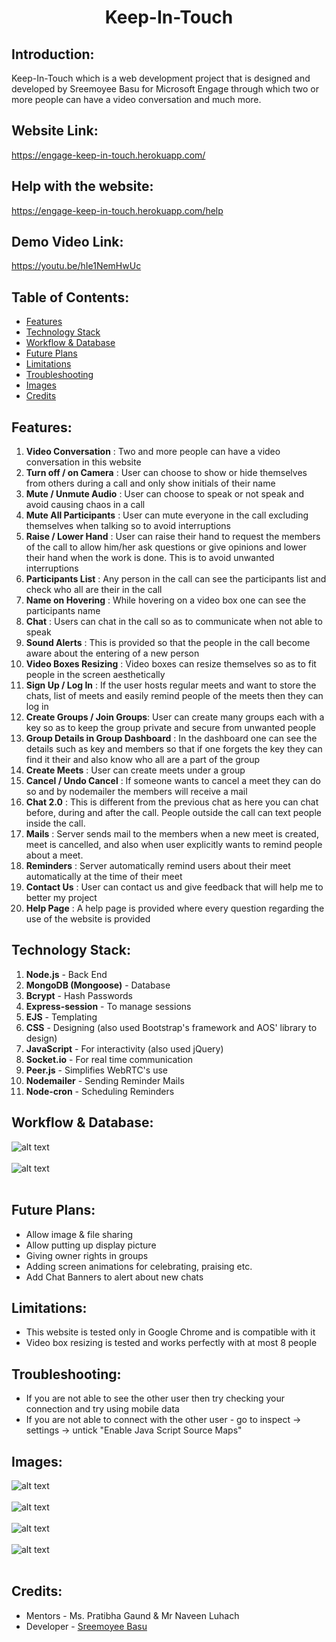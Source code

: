 <h1 align="center"><b>Keep-In-Touch</b></h1>
<p align="center">
</p>

## Introduction:
  Keep-In-Touch which is a web development project that is designed and developed by Sreemoyee Basu for Microsoft Engage through which two or more people can have a video conversation and much more.

## Website Link:
  https://engage-keep-in-touch.herokuapp.com/
  
## Help with the website:
  https://engage-keep-in-touch.herokuapp.com/help

## Demo Video Link:
  https://youtu.be/hIe1NemHwUc

## Table of Contents:
* [ Features ](#features)
* [Technology Stack](#technologystack)
* [Workflow & Database](#models) 
* [Future Plans](#futureplans)
* [Limitations](#limitations)
* [Troubleshooting](#troubleshooting)
* [Images](#images)
* [Credits](#credits)



## <a name="features"></a>Features:
1) <b>Video Conversation</b> : Two and more people can have a video conversation in this website
2) <b>Turn off / on Camera</b> : User can choose to show or hide themselves from others during a call and only show initials of their name
3) <b>Mute / Unmute Audio</b> : User can choose to speak or not speak and avoid causing chaos in a call
4) <b>Mute All Participants</b> : User can mute everyone in the call excluding themselves when talking so to avoid interruptions
5) <b>Raise / Lower Hand</b> : User can raise their hand to request the members of the call to allow him/her ask questions or give opinions and lower their hand when the work is done. This is to avoid unwanted interruptions
6) <b>Participants List</b> : Any person in the call can see the participants list and check who all are their in the call
7) <b>Name on Hovering</b> : While hovering on a video box one can see the participants name
8) <b>Chat</b> : Users can chat in the call so as to communicate when not able to speak
9) <b>Sound Alerts</b> : This is provided so that the people in the call become aware about the entering of a new person
10) <b>Video Boxes Resizing</b> : Video boxes can resize themselves so as to fit people in the screen aesthetically
11) <b>Sign Up / Log In</b> : If the user hosts regular meets and want to store the chats, list of meets and easily remind people of the meets then they can log in
12) <b>Create Groups / Join Groups</b>: User can create many groups each with a key so as to keep the group private and secure from unwanted people
13) <b>Group Details in Group Dashboard</b> : In the dashboard one can see the details such as key and members so that if one forgets the key they can find it their and also know who all are a part of the group
14) <b>Create Meets</b> : User can create meets under a group
15) <b>Cancel / Undo Cancel</b> : If someone wants to cancel a meet they can do so and by nodemailer the members will receive a mail
16) <b>Chat 2.0</b> : This is different from the previous chat as here you can chat before, during and after the call. People outside the call can text people inside the call.
17) <b>Mails</b> : Server sends mail to the members when a new meet is created, meet is cancelled, and also when user explicitly wants to remind people about a meet.
18) <b>Reminders</b> : Server automatically remind users about their meet automatically at the time of their meet
19) <b>Contact Us</b> : User can contact us and give feedback that will help me to better my project
20) <b>Help Page</b> : A help page is provided where every question regarding the use of the website is provided

## <a name="technologystack"></a>Technology Stack:
  1) <b>Node.js</b>  - Back End
  2) <b>MongoDB (Mongoose)</b> - Database
  3) <b>Bcrypt</b> - Hash Passwords
  4) <b>Express-session</b> - To manage sessions
  5) <b>EJS</b> - Templating 
  6) <b>CSS</b> - Designing (also used Bootstrap's framework and AOS' library to design)
  7) <b>JavaScript</b> - For interactivity (also used jQuery)
  8) <b>Socket.io</b> - For real time communication
  9) <b>Peer.js</b> - Simplifies WebRTC's use
  10) <b>Nodemailer</b> - Sending Reminder Mails
  11) <b>Node-cron</b> - Scheduling Reminders 

## <a name="models"></a>Workflow & Database:
 ![alt text](https://github.com/sreebasu05/engage-keep-in-touch/blob/master/static/images/model-1.png)<br><br>
 ![alt text](https://github.com/sreebasu05/engage-keep-in-touch/blob/master/static/images/model-2.png)<br><br>
 
 ## <a name="futureplans"></a>Future Plans:
 * Allow image & file sharing
 * Allow putting up display picture
 * Giving owner rights in groups
 * Adding screen animations for celebrating, praising etc.
 * Add Chat Banners to alert about new chats

  ## <a name="limitaions"></a>Limitations:
* This website is tested only in Google Chrome and is compatible with it
* Video box resizing is tested and works perfectly with at most 8 people

## <a name="troubleshooting"></a>Troubleshooting:
 * If you are not able to see the other user then try checking your connection and try using mobile data
 * If you are not able to connect with the other user - go to inspect -> settings -> untick "Enable Java Script Source Maps"

## <a name="images"></a>Images:
![alt text](https://github.com/sreebasu05/engage-keep-in-touch/blob/master/static/images/image-1.png)<br><br>
![alt text](https://github.com/sreebasu05/engage-keep-in-touch/blob/master/static/images/image-2.png)<br><br>
![alt text](https://github.com/sreebasu05/engage-keep-in-touch/blob/master/static/images/image-3.png)<br><br>
![alt text](https://github.com/sreebasu05/engage-keep-in-touch/blob/master/static/images/image-4.png)<br><br>

## <a name="credits"></a>Credits:
* Mentors - Ms. Pratibha Gaund & Mr Naveen Luhach
* Developer - [Sreemoyee Basu](https://github.com/sreebasu05)
